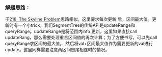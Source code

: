 ### 解题思路：
于[218. The Skyline Problem](https://leetcode.com/problems/the-skyline-problem/)思路相似，这里要求每次更新
后，区间最大值。更新时有一个小trick，我们SegmentTree的传统API是updateRange和queryRange，updateRange是将范围内info
更新，这里如果直接call updateRang，那么需要处理重合区间值的再次计算；为了方便书写，可以先call queryRange求区间的最大值，
然后将val+区间最大值作为需要更新的val进行update。这里同样需要注意两区间首尾相连时的情况。